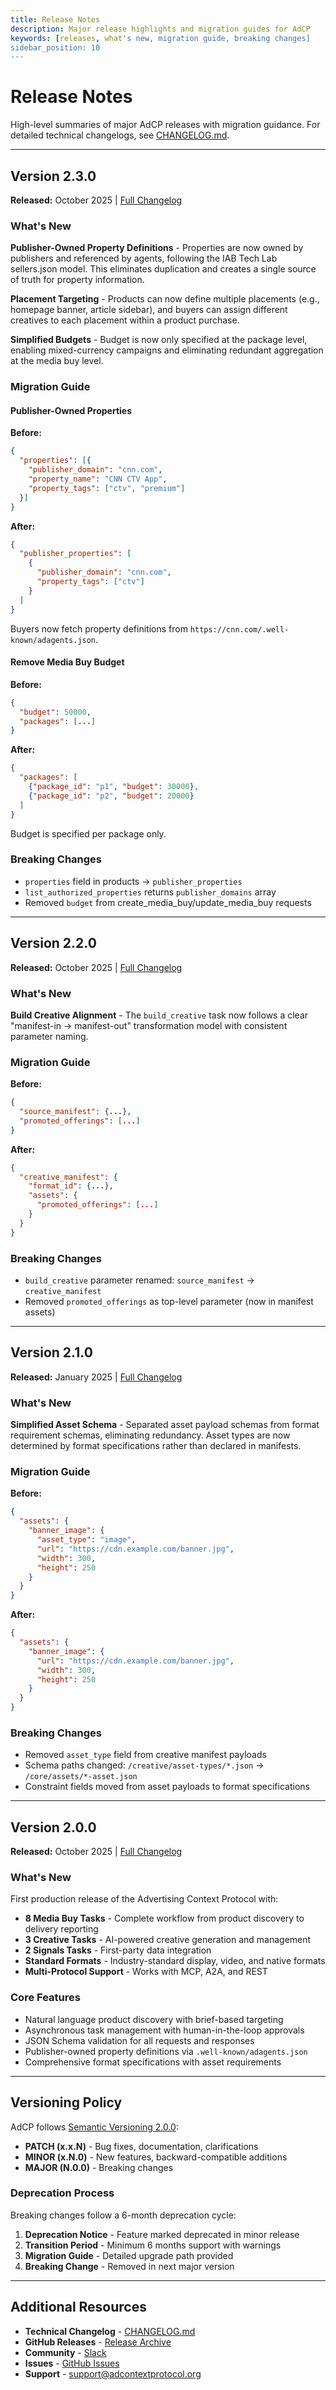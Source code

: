 ```yaml
---
title: Release Notes
description: Major release highlights and migration guides for AdCP
keywords: [releases, what's new, migration guide, breaking changes]
sidebar_position: 10
---
```


# Release Notes

High-level summaries of major AdCP releases with migration guidance. For detailed technical changelogs, see [CHANGELOG.md](https://github.com/adcontextprotocol/adcp/blob/main/CHANGELOG.md).

---

## Version 2.3.0

**Released:** October 2025 | [Full Changelog](https://github.com/adcontextprotocol/adcp/blob/main/CHANGELOG.md#230)

### What's New

**Publisher-Owned Property Definitions** - Properties are now owned by publishers and referenced by agents, following the IAB Tech Lab sellers.json model. This eliminates duplication and creates a single source of truth for property information.

**Placement Targeting** - Products can now define multiple placements (e.g., homepage banner, article sidebar), and buyers can assign different creatives to each placement within a product purchase.

**Simplified Budgets** - Budget is now only specified at the package level, enabling mixed-currency campaigns and eliminating redundant aggregation at the media buy level.

### Migration Guide

#### Publisher-Owned Properties

**Before:**
```json
{
  "properties": [{
    "publisher_domain": "cnn.com",
    "property_name": "CNN CTV App",
    "property_tags": ["ctv", "premium"]
  }]
}
```

**After:**
```json
{
  "publisher_properties": [
    {
      "publisher_domain": "cnn.com",
      "property_tags": ["ctv"]
    }
  ]
}
```

Buyers now fetch property definitions from `https://cnn.com/.well-known/adagents.json`.

#### Remove Media Buy Budget

**Before:**
```json
{
  "budget": 50000,
  "packages": [...]
}
```

**After:**
```json
{
  "packages": [
    {"package_id": "p1", "budget": 30000},
    {"package_id": "p2", "budget": 20000}
  ]
}
```

Budget is specified per package only.

### Breaking Changes

- `properties` field in products → `publisher_properties`
- `list_authorized_properties` returns `publisher_domains` array
- Removed `budget` from create_media_buy/update_media_buy requests

---

## Version 2.2.0

**Released:** October 2025 | [Full Changelog](https://github.com/adcontextprotocol/adcp/blob/main/CHANGELOG.md#220)

### What's New

**Build Creative Alignment** - The `build_creative` task now follows a clear "manifest-in → manifest-out" transformation model with consistent parameter naming.

### Migration Guide

**Before:**
```json
{
  "source_manifest": {...},
  "promoted_offerings": [...]
}
```

**After:**
```json
{
  "creative_manifest": {
    "format_id": {...},
    "assets": {
      "promoted_offerings": [...]
    }
  }
}
```

### Breaking Changes

- `build_creative` parameter renamed: `source_manifest` → `creative_manifest`
- Removed `promoted_offerings` as top-level parameter (now in manifest assets)

---

## Version 2.1.0

**Released:** January 2025 | [Full Changelog](https://github.com/adcontextprotocol/adcp/blob/main/CHANGELOG.md#210)

### What's New

**Simplified Asset Schema** - Separated asset payload schemas from format requirement schemas, eliminating redundancy. Asset types are now determined by format specifications rather than declared in manifests.

### Migration Guide

**Before:**
```json
{
  "assets": {
    "banner_image": {
      "asset_type": "image",
      "url": "https://cdn.example.com/banner.jpg",
      "width": 300,
      "height": 250
    }
  }
}
```

**After:**
```json
{
  "assets": {
    "banner_image": {
      "url": "https://cdn.example.com/banner.jpg",
      "width": 300,
      "height": 250
    }
  }
}
```

### Breaking Changes

- Removed `asset_type` field from creative manifest payloads
- Schema paths changed: `/creative/asset-types/*.json` → `/core/assets/*-asset.json`
- Constraint fields moved from asset payloads to format specifications

---

## Version 2.0.0

**Released:** October 2025 | [Full Changelog](https://github.com/adcontextprotocol/adcp/blob/main/CHANGELOG.md#200)

### What's New

First production release of the Advertising Context Protocol with:

- **8 Media Buy Tasks** - Complete workflow from product discovery to delivery reporting
- **3 Creative Tasks** - AI-powered creative generation and management
- **2 Signals Tasks** - First-party data integration
- **Standard Formats** - Industry-standard display, video, and native formats
- **Multi-Protocol Support** - Works with MCP, A2A, and REST

### Core Features

- Natural language product discovery with brief-based targeting
- Asynchronous task management with human-in-the-loop approvals
- JSON Schema validation for all requests and responses
- Publisher-owned property definitions via `.well-known/adagents.json`
- Comprehensive format specifications with asset requirements

---

## Versioning Policy

AdCP follows [Semantic Versioning 2.0.0](https://semver.org/):

- **PATCH (x.x.N)** - Bug fixes, documentation, clarifications
- **MINOR (x.N.0)** - New features, backward-compatible additions
- **MAJOR (N.0.0)** - Breaking changes

### Deprecation Process

Breaking changes follow a 6-month deprecation cycle:

1. **Deprecation Notice** - Feature marked deprecated in minor release
2. **Transition Period** - Minimum 6 months support with warnings
3. **Migration Guide** - Detailed upgrade path provided
4. **Breaking Change** - Removed in next major version

---

## Additional Resources

- **Technical Changelog** - [CHANGELOG.md](https://github.com/adcontextprotocol/adcp/blob/main/CHANGELOG.md)
- **GitHub Releases** - [Release Archive](https://github.com/adcontextprotocol/adcp/releases)
- **Community** - [Slack](https://join.slack.com/t/agenticads/shared_invite/zt-3c5sxvdjk-x0rVmLB3OFHVUp~WutVWZg)
- **Issues** - [GitHub Issues](https://github.com/adcontextprotocol/adcp/issues)
- **Support** - support@adcontextprotocol.org
